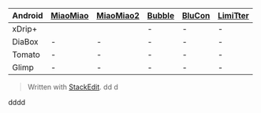 
|Android|[MiaoMiao](https://miaomiao.cool/products/miaomiao-smart-reader)|[MiaoMiao2](https://miaomiao.cool/products/miaomiao2-smart-reader?variant=21342749098043)|[Bubble](https://vk.com/saharmonitor)|[BluCon](https://www.ambrosiasys.com/our-products/)|[LimiTter](https://vk.com/limitter)|
|-|-|-|-|-|-|
|xDrip+|||-|-|-|
|DiaBox|-|-|-|-|-|
|Tomato|-|-|-|-|-|
|Glimp|-|-|-|-|-|


> Written with [StackEdit](https://stackedit.io/).
dd
d
>
dddd
<!--stackedit_data:
eyJoaXN0b3J5IjpbMTMyNzg0NTU2OCwtMTAwNDcyMDEzM119
-->